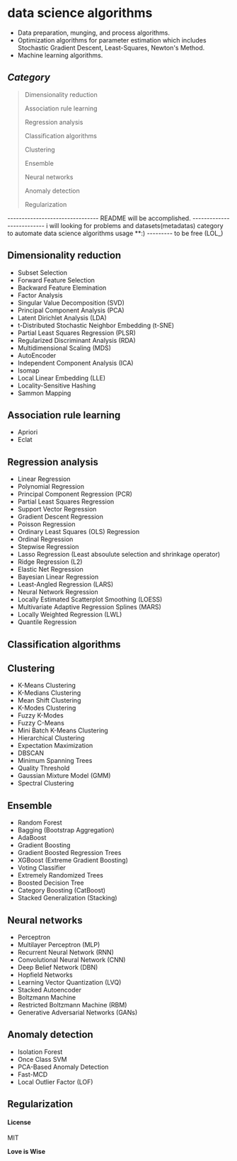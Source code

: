 # data science algorithms

- Data preparation, munging, and process algorithms.
- Optimization algorithms for parameter estimation which includes Stochastic Gradient Descent, Least-Squares, Newton's Method.
- Machine learning algorithms.

## _Category_


> Dimensionality reduction 
> 
> Association rule learning 
> 
> Regression analysis 
> 
> Classification algorithms 
> 
> Clustering 
> 
> Ensemble 
> 
> Neural networks 
> 
> Anomaly detection 
> 
> Regularization 


-------------------------------- README will be accomplished.
-------------------------- i will looking for problems and datasets(metadatas) category to automate data science algorithms usage **:) 
--------- to be free (LOL_)


## Dimensionality reduction

- Subset Selection
- Forward Feature Selection
- Backward Feature Elemination
- Factor Analysis
- Singular Value Decomposition (SVD)
- Principal Component Analysis (PCA)
- Latent Dirichlet Analysis (LDA)
- t-Distributed Stochastic Neighbor Embedding (t-SNE)
- Partial Least Squares Regression (PLSR)
- Regularized Discriminant Analysis (RDA)
- Multidimensional Scaling (MDS)
- AutoEncoder
- Independent Component Analysis (ICA)
- Isomap
- Local Linear Embedding (LLE)
- Locality-Sensitive Hashing
- Sammon Mapping

## Association rule learning

- Apriori
- Eclat

## Regression analysis

- Linear Regression
- Polynomial Regression
- Principal Component Regression (PCR)
- Partial Least Squares Regression
- Support Vector Regression
- Gradient Descent Regression
- Poisson Regression
- Ordinary Least Squares (OLS) Regression
- Ordinal Regression
- Stepwise Regression
- Lasso Regression (Least absoulute selection and shrinkage operator)
- Ridge Regression (L2)
- Elastic Net Regression
- Bayesian Linear Regression
- Least-Angled Regression (LARS)
- Neural Network Regression
- Locally Estimated Scatterplot Smoothing (LOESS)
- Multivariate Adaptive Regression Splines (MARS)
- Locally Weighted Regression (LWL)
- Quantile Regression

## Classification algorithms

## Clustering

- K-Means Clustering
- K-Medians Clustering
- Mean Shift Clustering
- K-Modes Clustering
- Fuzzy K-Modes
- Fuzzy C-Means
- Mini Batch K-Means Clustering
- Hierarchical Clustering
- Expectation Maximization
- DBSCAN
- Minimum Spanning Trees
- Quality Threshold
- Gaussian Mixture Model (GMM)
- Spectral Clustering

## Ensemble

- Random Forest
- Bagging (Bootstrap Aggregation)
- AdaBoost
- Gradient Boosting
- Gradient Boosted Regression Trees
- XGBoost (Extreme Gradient Boosting)
- Voting Classifier
- Extremely Randomized Trees
- Boosted Decision Tree
- Category Boosting (CatBoost)
- Stacked Generalization (Stacking)

## Neural networks

- Perceptron
- Multilayer Perceptron (MLP)
- Recurrent Neural Network (RNN)
- Convolutional Neural Network (CNN)
- Deep Belief Network (DBN)
- Hopfield Networks
- Learning Vector Quantization (LVQ)
- Stacked Autoencoder
- Boltzmann Machine
- Restricted Boltzmann Machine (RBM)
- Generative Adversarial Networks (GANs)

## Anomaly detection

- Isolation Forest
- Once Class SVM
- PCA-Based Anomaly Detection
- Fast-MCD
- Local Outlier Factor (LOF)

## Regularization


#### License

MIT

**Love is Wise**

[//]: # (Bertrand Russell: Love is Wise, Hatred is Foolish) 

[//]: # (https://datasciencedojo.com/blog/machine-learning-algorithms/) 
